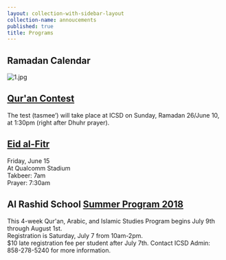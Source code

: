 ```yaml
---
layout: collection-with-sidebar-layout
collection-name: annoucements
published: true
title: Programs
---
```

## Ramadan Calendar
![1.jpg]({{site.baseurl}}/media/1.jpg)

## [Qur'an Contest](http://www.icsd.org/events/qur-an-contest-1439-2018)
The test (tasmee’) will take place at ICSD on Sunday, Ramadan 26/June 10, at 1:30pm (right after Dhuhr prayer).

## [Eid al-Fitr](http://www.icsd.org/events/eid-al-fitr)
Friday, June 15  
At Qualcomm Stadium  
Takbeer: 7am  
Prayer: 7:30am

## Al Rashid School [Summer Program 2018](http://www.icsd.org/events/alrashid-summer-program)
This 4-week Qur'an, Arabic, and Islamic Studies Program begins July 9th through August 1st.  
Registration is Saturday, July 7 from 10am-2pm.  
$10 late registration fee per student after July 7th.
Contact ICSD Admin: 858-278-5240 for more information.
